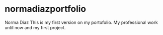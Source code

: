 # normadiazportfolio
Norma Diaz 
This is my first version on my portofolio.
My professional work until now and my first project.
